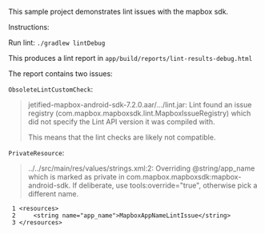 This sample project demonstrates lint issues with the mapbox sdk.

Instructions:

Run lint: `./gradlew lintDebug`

This produces a lint report in `app/build/reports/lint-results-debug.html`

The report contains two issues:

`ObsoleteLintCustomCheck`:
>
>jetified-mapbox-android-sdk-7.2.0.aar/.../lint.jar: Lint found an issue registry (com.mapbox.mapboxsdk.lint.MapboxIssueRegistry) which did not specify the Lint API version it was compiled with.
>
>This means that the lint checks are likely not compatible.

`PrivateResource`:
>../../src/main/res/values/strings.xml:2: Overriding @string/app_name which is marked as private in com.mapbox.mapboxsdk:mapbox-android-sdk. If deliberate, use tools:override="true", otherwise pick a different name.
```
 1 <resources>
 2     <string name="app_name">MapboxAppNameLintIssue</string>                                         
 3 </resources>
```

